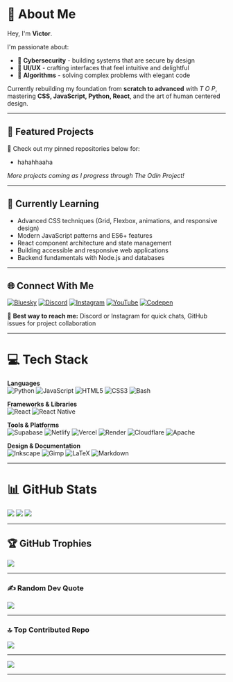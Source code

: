 # 💫 About Me

Hey, I'm **Victor**.  

I'm passionate about:
- 🔐 **Cybersecurity** - building systems that are secure by design
- 🎨 **UI/UX** - crafting interfaces that feel intuitive and delightful
- 🧩 **Algorithms** - solving complex problems with elegant code

Currently rebuilding my foundation from **scratch to advanced** with *T O P*, mastering **CSS, JavaScript, Python, React**, and the art of human centered design.


---

## 🚀 Featured Projects

🔗 Check out my pinned repositories below for:
- hahahhaaha


*More projects coming as I progress through The Odin Project!*

---

## 🌱 Currently Learning

- Advanced CSS techniques (Grid, Flexbox, animations, and responsive design)
- Modern JavaScript patterns and ES6+ features
- React component architecture and state management
- Building accessible and responsive web applications
- Backend fundamentals with Node.js and databases

---

## 🌐 Connect With Me

[![Bluesky](https://img.shields.io/badge/Bluesky-0285FF?style=for-the-badge&logo=bluesky&logoColor=white)](https://bsky.app/profile/raviheima)
[![Discord](https://img.shields.io/badge/Discord-7289DA?style=for-the-badge&logo=discord&logoColor=white)](https://discord.gg/raviheima)
[![Instagram](https://img.shields.io/badge/Instagram-E4405F?style=for-the-badge&logo=instagram&logoColor=white)](https://instagram.com/raviheima)
[![YouTube](https://img.shields.io/badge/YouTube-FF0000?style=for-the-badge&logo=youtube&logoColor=white)](https://youtube.com/@raviheima)
[![Codepen](https://img.shields.io/badge/Codepen-000000?style=for-the-badge&logo=codepen&logoColor=white)](https://codepen.io/raviheima)

💬 **Best way to reach me:** Discord or Instagram for quick chats, GitHub issues for project collaboration

---

# 💻 Tech Stack

**Languages**  
![Python](https://img.shields.io/badge/Python-3670A0?style=for-the-badge&logo=python&logoColor=ffdd54)
![JavaScript](https://img.shields.io/badge/JavaScript-323330?style=for-the-badge&logo=javascript&logoColor=F7DF1E)
![HTML5](https://img.shields.io/badge/HTML5-E34F26?style=for-the-badge&logo=html5&logoColor=white)
![CSS3](https://img.shields.io/badge/CSS3-1572B6?style=for-the-badge&logo=css3&logoColor=white)
![Bash](https://img.shields.io/badge/Bash-121011?style=for-the-badge&logo=gnu-bash&logoColor=white)

**Frameworks & Libraries**  
![React](https://img.shields.io/badge/React-20232A?style=for-the-badge&logo=react&logoColor=61DAFB)
![React Native](https://img.shields.io/badge/React_Native-20232A?style=for-the-badge&logo=react&logoColor=61DAFB)

**Tools & Platforms**  
![Supabase](https://img.shields.io/badge/Supabase-3ECF8E?style=for-the-badge&logo=supabase&logoColor=white)
![Netlify](https://img.shields.io/badge/Netlify-000000?style=for-the-badge&logo=netlify&logoColor=00C7B7)
![Vercel](https://img.shields.io/badge/Vercel-000000?style=for-the-badge&logo=vercel&logoColor=white)
![Render](https://img.shields.io/badge/Render-46E3B7?style=for-the-badge&logo=render&logoColor=white)
![Cloudflare](https://img.shields.io/badge/Cloudflare-F38020?style=for-the-badge&logo=cloudflare&logoColor=white)
![Apache](https://img.shields.io/badge/Apache-D42029?style=for-the-badge&logo=apache&logoColor=white)

**Design & Documentation**  
![Inkscape](https://img.shields.io/badge/Inkscape-e0e0e0?style=for-the-badge&logo=inkscape&logoColor=080A13)
![Gimp](https://img.shields.io/badge/Gimp-657D8B?style=for-the-badge&logo=gimp&logoColor=white)
![LaTeX](https://img.shields.io/badge/LaTeX-008080?style=for-the-badge&logo=latex&logoColor=white)
![Markdown](https://img.shields.io/badge/Markdown-000000?style=for-the-badge&logo=markdown&logoColor=white)

---

# 📊 GitHub Stats

![](https://github-readme-stats.vercel.app/api?username=raviheima&theme=dark&hide_border=false&count_private=true)
![](https://nirzak-streak-stats.vercel.app/?user=raviheima&theme=dark&hide_border=false)
![](https://github-readme-stats.vercel.app/api/top-langs/?username=raviheima&theme=dark&hide_border=false&layout=compact)

---

## 🏆 GitHub Trophies

![](https://github-profile-trophy.vercel.app/?username=raviheima&theme=discord_old_blurple&no-frame=false&no-bg=true&margin-w=4)

---

### ✍️ Random Dev Quote

![](https://quotes-github-readme.vercel.app/api?type=horizontal&theme=radical)

---

### 🔝 Top Contributed Repo

![](https://github-contributor-stats.vercel.app/api?username=raviheima&limit=5&theme=dark&combine_all_yearly_contributions=true)

---

[![](https://visitcount.itsvg.in/api?id=raviheima&icon=10&color=0)](https://visitcount.itsvg.in)

---

<!-- Built with GPRM (https://gprm.itsvg.in) -->
<!-- Enhanced with thoughtful improvements -->
